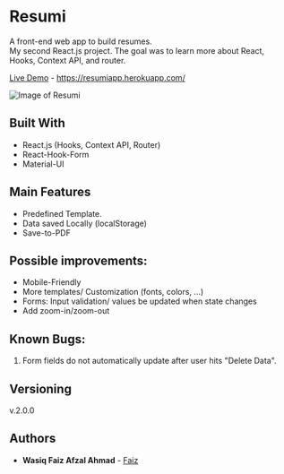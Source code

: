 # Resumi

A front-end web app to build resumes.<br/>
My second React.js project. The goal was to learn more about React, Hooks, Context API, and router.

[Live Demo](https://resumiapp.herokuapp.com/) - https://resumiapp.herokuapp.com/

![Image of Resumi](https://github.com/lucasmrl/resumi/blob/master/resumi-screenshot.png?raw=true)

## Built With

* React.js (Hooks, Context API, Router)
* React-Hook-Form
* Material-UI

## Main Features

* Predefined Template.
* Data saved Locally (localStorage)
* Save-to-PDF

## Possible improvements:

* Mobile-Friendly
* More templates/ Customization (fonts, colors, ...)
* Forms: Input validation/ values be updated when state changes
* Add zoom-in/zoom-out

## Known Bugs:

1. Form fields do not automatically update after user hits "Delete Data".

## Versioning

v.2.0.0

## Authors

* **Wasiq Faiz Afzal Ahmad** - [Faiz](https://github.com/reactnativebluehorn01/)
